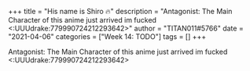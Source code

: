 +++
title = "His name is Shiro 🔥"
description = "Antagonist: The Main Character of this anime just arrived im fucked <:UUUdrake:779990724212293642>"
author = "TITAN011#5766"
date = "2021-04-06"
categories = ["Week 14: TODO"]
tags = []
+++

Antagonist: The Main Character of this anime just arrived im fucked <:UUUdrake:779990724212293642>
